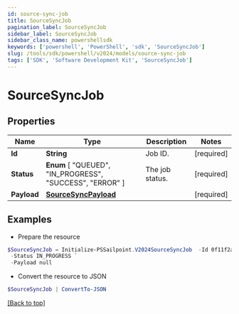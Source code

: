 ```yaml
---
id: source-sync-job
title: SourceSyncJob
pagination_label: SourceSyncJob
sidebar_label: SourceSyncJob
sidebar_class_name: powershellsdk
keywords: ['powershell', 'PowerShell', 'sdk', 'SourceSyncJob'] 
slug: /tools/sdk/powershell/v2024/models/source-sync-job
tags: ['SDK', 'Software Development Kit', 'SourceSyncJob']
---
```



# SourceSyncJob

## Properties

Name | Type | Description | Notes
------------ | ------------- | ------------- | -------------
**Id** |  **String** | Job ID. | [required]
**Status** |   **Enum** [  "QUEUED",    "IN_PROGRESS",    "SUCCESS",    "ERROR" ] | The job status. | [required]
**Payload** |  [**SourceSyncPayload**](source-sync-payload) |  | [required]

## Examples

- Prepare the resource
```powershell
$SourceSyncJob = Initialize-PSSailpoint.V2024SourceSyncJob  -Id 0f11f2a4-7c94-4bf3-a2bd-742580fe3bde `
 -Status IN_PROGRESS `
 -Payload null
```

- Convert the resource to JSON
```powershell
$SourceSyncJob | ConvertTo-JSON
```


[[Back to top]](#) 

